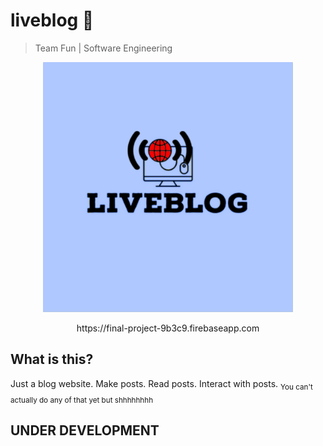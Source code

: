 # liveblog 📝
> Team Fun | Software Engineering

<p align="center">
<img src="functions/public/img/livebloglogo-full.svg" height=400px width=400px>
</p>
<p align="center">https://final-project-9b3c9.firebaseapp.com</p>

## What is this?
Just a blog website. Make posts. Read posts. Interact with posts. <sub>You can't actually do any of that yet but shhhhhhhh</sub>

## UNDER DEVELOPMENT
